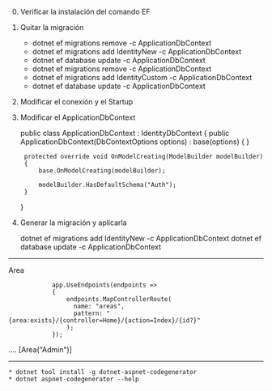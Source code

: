 0. Verificar la instalación del comando EF
	

1. Quitar la migración

	* dotnet ef migrations remove -c ApplicationDbContext			
	* dotnet ef migrations add IdentityNew -c ApplicationDbContext
	* dotnet ef database update -c ApplicationDbContext
	* dotnet ef migrations remove -c ApplicationDbContext
	* dotnet ef migrations add IdentityCustom -c ApplicationDbContext
	* dotnet ef database update -c ApplicationDbContext

2. Modificar el conexión y el Startup

3. Modificar el ApplicationDbContext

    public class ApplicationDbContext : IdentityDbContext
    {
        public ApplicationDbContext(DbContextOptions<ApplicationDbContext> options)
            : base(options)
        {
        }

        protected override void OnModelCreating(ModelBuilder modelBuilder)
        {
            base.OnModelCreating(modelBuilder);

            modelBuilder.HasDefaultSchema("Auth");
        }
    }

4. Generar la migración y aplicarla

	dotnet ef migrations add IdentityNew -c ApplicationDbContext
	dotnet ef database update -c ApplicationDbContext

---------------------------------------------------------------------------------------
Area

                app.UseEndpoints(endpoints =>
                {
                    endpoints.MapControllerRoute(
                      name: "areas",
                      pattern: "{area:exists}/{controller=Home}/{action=Index}/{id?}"
                    );
                });


....
    [Area("Admin")]

---------------------------------------------------------------------------------------
	* dotnet tool install -g dotnet-aspnet-codegenerator
	* dotnet aspnet-codegenerator --help